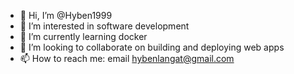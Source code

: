 - 👋 Hi, I’m @Hyben1999
- 👀 I’m interested in software development
- 🌱 I’m currently learning docker
- 💞️ I’m looking to collaborate on building and deploying web apps
- 📫 How to reach me: email hybenlangat@gmail.com

<!---
Hyben1999/Hyben1999 is a ✨ special ✨ repository because its `README.md` (this file) appears on your GitHub profile.
You can click the Preview link to take a look at your changes.
--->
